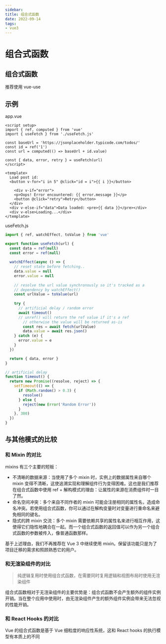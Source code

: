 ```yaml
---
sidebar:
title: 组合式函数
date: 2022-09-14
tags:
- vue3
---
```

# 组合式函数

## 组合式函数

推荐使用 vue-use

## 示例

app.vue
```vue
<script setup>
import { ref, computed } from 'vue'
import { useFetch } from './useFetch.js'

const baseUrl = 'https://jsonplaceholder.typicode.com/todos/'
const id = ref('1')
const url = computed(() => baseUrl + id.value)

const { data, error, retry } = useFetch(url)
</script>

<template>
  Load post id:
  <button v-for="i in 5" @click="id = i">{{ i }}</button>

	<div v-if="error">
    <p>Oops! Error encountered: {{ error.message }}</p>
    <button @click="retry">Retry</button>
  </div>
  <div v-else-if="data">Data loaded: <pre>{{ data }}</pre></div>
  <div v-else>Loading...</div>
</template>
```
useFetch.js
```js
import { ref, watchEffect, toValue } from 'vue'

export function useFetch(url) {
  const data = ref(null)
  const error = ref(null)
  
  watchEffect(async () => {
    // reset state before fetching..
    data.value = null
    error.value = null
    
    // resolve the url value synchronously so it's tracked as a
    // dependency by watchEffect()
    const urlValue = toValue(url)
    
    try {
      // artificial delay / random error
  	  await timeout()
  	  // unref() will return the ref value if it's a ref
	    // otherwise the value will be returned as-is
    	const res = await fetch(urlValue)
	    data.value = await res.json()
    } catch (e) {
      error.value = e
    }
  })

  return { data, error }
}

// artificial delay
function timeout() {
  return new Promise((resolve, reject) => {
    setTimeout(() => {
      if (Math.random() > 0.3) {
        resolve()
      } else {
        reject(new Error('Random Error'))
      }
    }, 300)
  })
}
```

## 与其他模式的比较

### 和 Mixin 的对比

mixins 有三个主要的短板：

* 不清晰的数据来源：当使用了多个 mixin 时，实例上的数据属性来自哪个 mixin 变得不清晰，这使追溯实现和理解组件行为变得困难。这也是我们推荐在组合式函数中使用 ref + 解构模式的理由：让属性的来源在消费组件时一目了然。
* 命名空间冲突：多个来自不同作者的 mixin 可能会注册相同的属性名，造成命名冲突。若使用组合式函数，你可以通过在解构变量时对变量进行重命名来避免相同的键名。
* 隐式的跨 mixin 交流：多个 mixin 需要依赖共享的属性名来进行相互作用，这使得它们隐性地耦合在一起。而一个组合式函数的返回值可以作为另一个组合式函数的参数被传入，像普通函数那样。

基于上述理由，我们不再推荐在 Vue 3 中继续使用 mixin。保留该功能只是为了项目迁移的需求和照顾熟悉它的用户。

### 和无渲染组件的对比

> 纯逻辑复用时使用组合式函数，在需要同时复用逻辑和视图布局时使用无渲染组件

组合式函数相对于无渲染组件的主要优势是：组合式函数不会产生额外的组件实例开销。当在整个应用中使用时，由无渲染组件产生的额外组件实例会带来无法忽视的性能开销。


### 和 React Hooks 的对比

Vue 的组合式函数是基于 Vue 细粒度的响应性系统，这和 React hooks 的执行模型有本质上的不同



